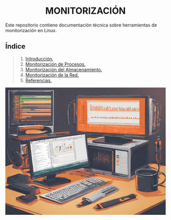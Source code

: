 # <h1 align="center"> MONITORIZACIÓN </h1>

Este repositorio contiene documentación técnica sobre herramientas de monitorización en Linux. 

## **Índice** 
> 1. [Introducción.](Introduccion.md) 
> 2. [Monitorización de Procesos.](Monitorizacion-Procesos.md) 
> 3. [Monitorización del Almacenamiento.](Monitorizacion-Almacenamiento.md) 
> 4. [Monitorización de la Red.](Monitorizacion-Red.md) 
> 5. [Referencias.](Referecias.md) 

<div align="center">
  <img src="img/rendimiento_Linux.png" width="600" height="400"/>
</div>
